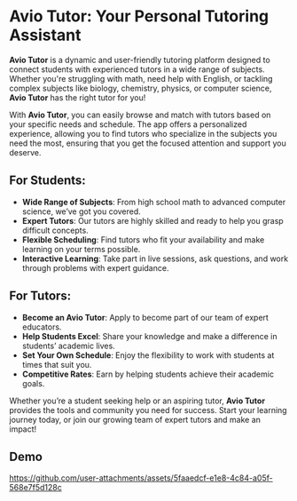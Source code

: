 # Avio Tutor: Your Personal Tutoring Assistant

**Avio Tutor** is a dynamic and user-friendly tutoring platform designed to connect students with experienced tutors in a wide range of subjects. Whether you're struggling with math, need help with English, or tackling complex subjects like biology, chemistry, physics, or computer science, **Avio Tutor** has the right tutor for you!

With **Avio Tutor**, you can easily browse and match with tutors based on your specific needs and schedule. The app offers a personalized experience, allowing you to find tutors who specialize in the subjects you need the most, ensuring that you get the focused attention and support you deserve.

## For Students:
- **Wide Range of Subjects**: From high school math to advanced computer science, we’ve got you covered.
- **Expert Tutors**: Our tutors are highly skilled and ready to help you grasp difficult concepts.
- **Flexible Scheduling**: Find tutors who fit your availability and make learning on your terms possible.
- **Interactive Learning**: Take part in live sessions, ask questions, and work through problems with expert guidance.

## For Tutors:
- **Become an Avio Tutor**: Apply to become part of our team of expert educators.
- **Help Students Excel**: Share your knowledge and make a difference in students’ academic lives.
- **Set Your Own Schedule**: Enjoy the flexibility to work with students at times that suit you.
- **Competitive Rates**: Earn by helping students achieve their academic goals.

Whether you’re a student seeking help or an aspiring tutor, **Avio Tutor** provides the tools and community you need for success. Start your learning journey today, or join our growing team of expert tutors and make an impact!

## Demo

https://github.com/user-attachments/assets/5faaedcf-e1e8-4c84-a05f-568e7f5d128c

